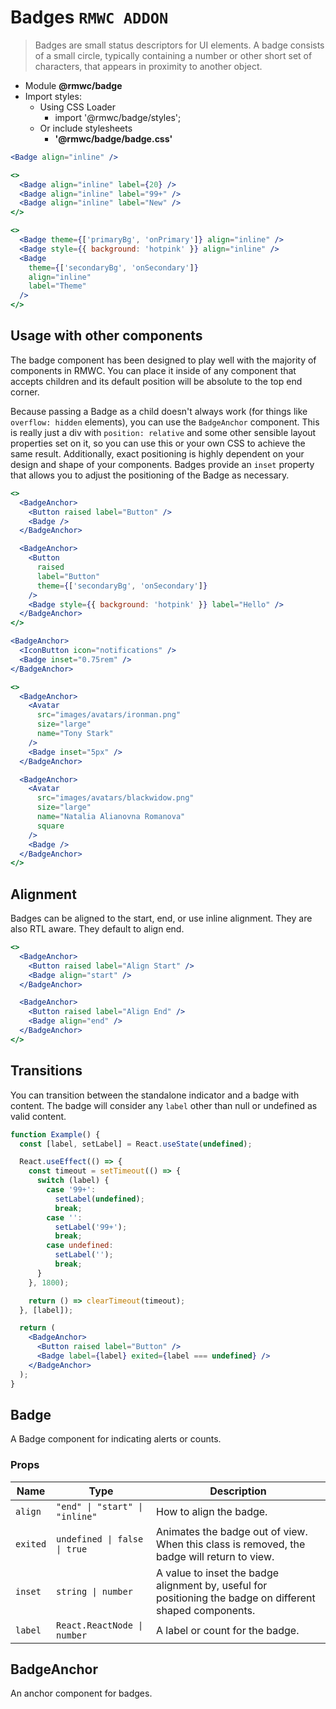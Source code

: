 # Badges `RMWC ADDON`

> Badges are small status descriptors for UI elements. A badge consists of a small circle, typically containing a number or other short set of characters, that appears in proximity to another object.

- Module **@rmwc/badge**
- Import styles:
  - Using CSS Loader
    - import '@rmwc/badge/styles';
  - Or include stylesheets
    - **'@rmwc/badge/badge.css'**


```jsx
<Badge align="inline" />
```

```jsx
<>
  <Badge align="inline" label={20} />
  <Badge align="inline" label="99+" />
  <Badge align="inline" label="New" />
</>
```

```jsx
<>
  <Badge theme={['primaryBg', 'onPrimary']} align="inline" />
  <Badge style={{ background: 'hotpink' }} align="inline" />
  <Badge
    theme={['secondaryBg', 'onSecondary']}
    align="inline"
    label="Theme"
  />
</>
```

## Usage with other components

The badge component has been designed to play well with the majority of components in RMWC. You can place it inside of any component that accepts children and its default position will be absolute to the top end corner.

Because passing a Badge as a child doesn't always work (for things like `overflow: hidden` elements), you can use the `BadgeAnchor` component. This is really just a div with `position: relative` and some other sensible layout properties set on it, so you can use this or your own CSS to achieve the same result. Additionally, exact positioning is highly dependent on your design and shape of your components. Badges provide an `inset` property that allows you to adjust the positioning of the Badge as necessary.

```jsx
<>
  <BadgeAnchor>
    <Button raised label="Button" />
    <Badge />
  </BadgeAnchor>

  <BadgeAnchor>
    <Button
      raised
      label="Button"
      theme={['secondaryBg', 'onSecondary']}
    />
    <Badge style={{ background: 'hotpink' }} label="Hello" />
  </BadgeAnchor>
</>
```

```jsx
<BadgeAnchor>
  <IconButton icon="notifications" />
  <Badge inset="0.75rem" />
</BadgeAnchor>
```

```jsx
<>
  <BadgeAnchor>
    <Avatar
      src="images/avatars/ironman.png"
      size="large"
      name="Tony Stark"
    />
    <Badge inset="5px" />
  </BadgeAnchor>

  <BadgeAnchor>
    <Avatar
      src="images/avatars/blackwidow.png"
      size="large"
      name="Natalia Alianovna Romanova"
      square
    />
    <Badge />
  </BadgeAnchor>
</>
```

## Alignment

Badges can be aligned to the start, end, or use inline alignment. They are also RTL aware. They default to align end.

```jsx
<>
  <BadgeAnchor>
    <Button raised label="Align Start" />
    <Badge align="start" />
  </BadgeAnchor>

  <BadgeAnchor>
    <Button raised label="Align End" />
    <Badge align="end" />
  </BadgeAnchor>
</>
```

## Transitions

You can transition between the standalone indicator and a badge with content. The badge will consider any `label` other than null or undefined as valid content.

```jsx
function Example() {
  const [label, setLabel] = React.useState(undefined);

  React.useEffect(() => {
    const timeout = setTimeout(() => {
      switch (label) {
        case '99+':
          setLabel(undefined);
          break;
        case '':
          setLabel('99+');
          break;
        case undefined:
          setLabel('');
          break;
      }
    }, 1800);

    return () => clearTimeout(timeout);
  }, [label]);

  return (
    <BadgeAnchor>
      <Button raised label="Button" />
      <Badge label={label} exited={label === undefined} />
    </BadgeAnchor>
  );
}
```

## Badge
A Badge component for indicating alerts or counts.

### Props

| Name | Type | Description |
|------|------|-------------|
| `align` | `"end" \| "start" \| "inline"` | How to align the badge. |
| `exited` | `undefined \| false \| true` | Animates the badge out of view. When this class is removed, the badge will return to view. |
| `inset` | `string \| number` | A value to inset the badge alignment by, useful for positioning the badge on different shaped components. |
| `label` | `React.ReactNode \| number` | A label or count for the badge. |


## BadgeAnchor
An anchor component for badges.



